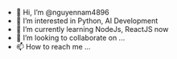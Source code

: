 - 👋 Hi, I’m @nguyennam4896
- 👀 I’m interested in Python, AI Development
- 🌱 I’m currently learning NodeJs, ReactJS now 
- 💞️ I’m looking to collaborate on ...
- 📫 How to reach me ...

<!---
nguyennam4896/nguyennam4896 is a ✨ special ✨ repository because its `README.md` (this file) appears on your GitHub profile.
You can click the Preview link to take a look at your changes.
--->
